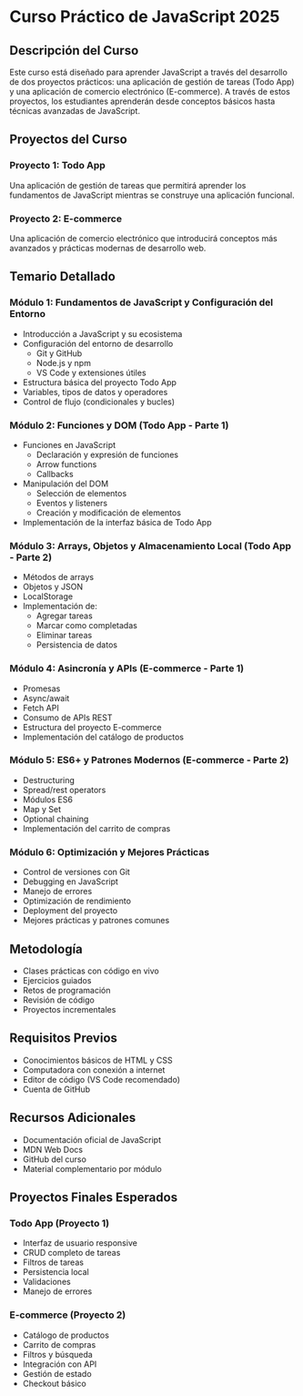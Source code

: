 # Curso Práctico de JavaScript 2025

## Descripción del Curso
Este curso está diseñado para aprender JavaScript a través del desarrollo de dos proyectos prácticos: una aplicación de gestión de tareas (Todo App) y una aplicación de comercio electrónico (E-commerce). A través de estos proyectos, los estudiantes aprenderán desde conceptos básicos hasta técnicas avanzadas de JavaScript.

## Proyectos del Curso

### Proyecto 1: Todo App
Una aplicación de gestión de tareas que permitirá aprender los fundamentos de JavaScript mientras se construye una aplicación funcional.

### Proyecto 2: E-commerce
Una aplicación de comercio electrónico que introducirá conceptos más avanzados y prácticas modernas de desarrollo web.

## Temario Detallado

### Módulo 1: Fundamentos de JavaScript y Configuración del Entorno
- Introducción a JavaScript y su ecosistema
- Configuración del entorno de desarrollo
  - Git y GitHub
  - Node.js y npm
  - VS Code y extensiones útiles
- Estructura básica del proyecto Todo App
- Variables, tipos de datos y operadores
- Control de flujo (condicionales y bucles)

### Módulo 2: Funciones y DOM (Todo App - Parte 1)
- Funciones en JavaScript
  - Declaración y expresión de funciones
  - Arrow functions
  - Callbacks
- Manipulación del DOM
  - Selección de elementos
  - Eventos y listeners
  - Creación y modificación de elementos
- Implementación de la interfaz básica de Todo App

### Módulo 3: Arrays, Objetos y Almacenamiento Local (Todo App - Parte 2)
- Métodos de arrays
- Objetos y JSON
- LocalStorage
- Implementación de:
  - Agregar tareas
  - Marcar como completadas
  - Eliminar tareas
  - Persistencia de datos

### Módulo 4: Asincronía y APIs (E-commerce - Parte 1)
- Promesas
- Async/await
- Fetch API
- Consumo de APIs REST
- Estructura del proyecto E-commerce
- Implementación del catálogo de productos

### Módulo 5: ES6+ y Patrones Modernos (E-commerce - Parte 2)
- Destructuring
- Spread/rest operators
- Módulos ES6
- Map y Set
- Optional chaining
- Implementación del carrito de compras

### Módulo 6: Optimización y Mejores Prácticas
- Control de versiones con Git
- Debugging en JavaScript
- Manejo de errores
- Optimización de rendimiento
- Deployment del proyecto
- Mejores prácticas y patrones comunes

## Metodología
- Clases prácticas con código en vivo
- Ejercicios guiados
- Retos de programación
- Revisión de código
- Proyectos incrementales

## Requisitos Previos
- Conocimientos básicos de HTML y CSS
- Computadora con conexión a internet
- Editor de código (VS Code recomendado)
- Cuenta de GitHub

## Recursos Adicionales
- Documentación oficial de JavaScript
- MDN Web Docs
- GitHub del curso
- Material complementario por módulo

## Proyectos Finales Esperados

### Todo App (Proyecto 1)
- Interfaz de usuario responsive
- CRUD completo de tareas
- Filtros de tareas
- Persistencia local
- Validaciones
- Manejo de errores

### E-commerce (Proyecto 2)
- Catálogo de productos
- Carrito de compras
- Filtros y búsqueda
- Integración con API
- Gestión de estado
- Checkout básico
